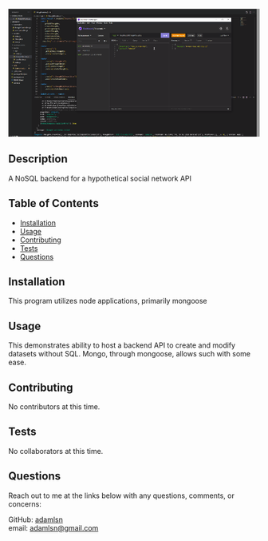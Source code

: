   ![screenshot](./screenshots/screenshot.png)

  ## Description
  
  A NoSQL backend for a hypothetical social network API

  ## Table of Contents
  
  * [Installation](#installation)
  * [Usage](#usage)
  * [Contributing](#contributing)
  * [Tests](#tests)
  * [Questions](#questions)
  
  ## Installation
  
  This program utilizes node applications, primarily mongoose

  ## Usage
  
  This demonstrates ability to host a backend API to create and modify datasets without SQL. Mongo, through mongoose, allows such with some ease.

  ## Contributing
  
  No contributors at this time.

  ## Tests
  
  No collaborators at this time.

  ## Questions
  
  Reach out to me at the links below with any questions, comments, or concerns:

  GitHub: [adamlsn](https://github.com/adamlsn)</br>
  email: [adamlsn@gmail.com](mailto:adamlsn@gmail.com)
  
